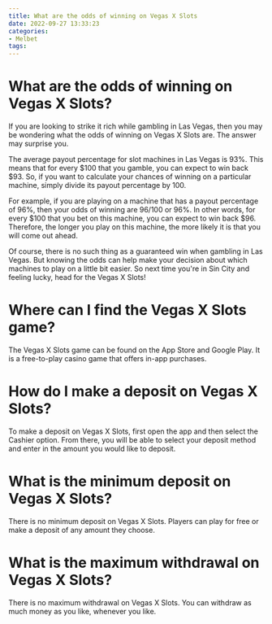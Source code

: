 ```yaml
---
title: What are the odds of winning on Vegas X Slots
date: 2022-09-27 13:33:23
categories:
- Melbet
tags:
---
```



#  What are the odds of winning on Vegas X Slots?

If you are looking to strike it rich while gambling in Las Vegas, then you may be wondering what the odds of winning on Vegas X Slots are. The answer may surprise you.

The average payout percentage for slot machines in Las Vegas is 93%. This means that for every $100 that you gamble, you can expect to win back $93. So, if you want to calculate your chances of winning on a particular machine, simply divide its payout percentage by 100.

For example, if you are playing on a machine that has a payout percentage of 96%, then your odds of winning are 96/100 or 96%. In other words, for every $100 that you bet on this machine, you can expect to win back $96. Therefore, the longer you play on this machine, the more likely it is that you will come out ahead.

Of course, there is no such thing as a guaranteed win when gambling in Las Vegas. But knowing the odds can help make your decision about which machines to play on a little bit easier. So next time you're in Sin City and feeling lucky, head for the Vegas X Slots!

#  Where can I find the Vegas X Slots game?

The Vegas X Slots game can be found on the App Store and Google Play. It is a free-to-play casino game that offers in-app purchases.

#  How do I make a deposit on Vegas X Slots?

To make a deposit on Vegas X Slots, first open the app and then select the Cashier option. From there, you will be able to select your deposit method and enter in the amount you would like to deposit.

#  What is the minimum deposit on Vegas X Slots?

There is no minimum deposit on Vegas X Slots. Players can play for free or make a deposit of any amount they choose.

#  What is the maximum withdrawal on Vegas X Slots?

There is no maximum withdrawal on Vegas X Slots. You can withdraw as much money as you like, whenever you like.